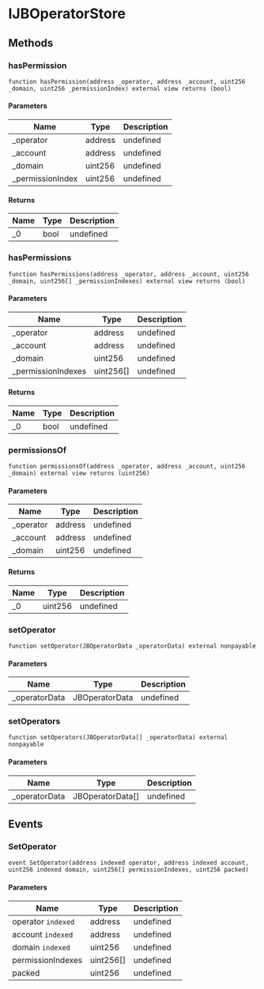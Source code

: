 # IJBOperatorStore









## Methods

### hasPermission

```solidity
function hasPermission(address _operator, address _account, uint256 _domain, uint256 _permissionIndex) external view returns (bool)
```





#### Parameters

| Name | Type | Description |
|---|---|---|
| _operator | address | undefined
| _account | address | undefined
| _domain | uint256 | undefined
| _permissionIndex | uint256 | undefined

#### Returns

| Name | Type | Description |
|---|---|---|
| _0 | bool | undefined

### hasPermissions

```solidity
function hasPermissions(address _operator, address _account, uint256 _domain, uint256[] _permissionIndexes) external view returns (bool)
```





#### Parameters

| Name | Type | Description |
|---|---|---|
| _operator | address | undefined
| _account | address | undefined
| _domain | uint256 | undefined
| _permissionIndexes | uint256[] | undefined

#### Returns

| Name | Type | Description |
|---|---|---|
| _0 | bool | undefined

### permissionsOf

```solidity
function permissionsOf(address _operator, address _account, uint256 _domain) external view returns (uint256)
```





#### Parameters

| Name | Type | Description |
|---|---|---|
| _operator | address | undefined
| _account | address | undefined
| _domain | uint256 | undefined

#### Returns

| Name | Type | Description |
|---|---|---|
| _0 | uint256 | undefined

### setOperator

```solidity
function setOperator(JBOperatorData _operatorData) external nonpayable
```





#### Parameters

| Name | Type | Description |
|---|---|---|
| _operatorData | JBOperatorData | undefined

### setOperators

```solidity
function setOperators(JBOperatorData[] _operatorData) external nonpayable
```





#### Parameters

| Name | Type | Description |
|---|---|---|
| _operatorData | JBOperatorData[] | undefined



## Events

### SetOperator

```solidity
event SetOperator(address indexed operator, address indexed account, uint256 indexed domain, uint256[] permissionIndexes, uint256 packed)
```





#### Parameters

| Name | Type | Description |
|---|---|---|
| operator `indexed` | address | undefined |
| account `indexed` | address | undefined |
| domain `indexed` | uint256 | undefined |
| permissionIndexes  | uint256[] | undefined |
| packed  | uint256 | undefined |




